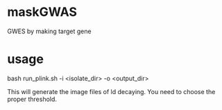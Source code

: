 # maskGWAS
GWES by making target gene

# usage

bash run_plink.sh -i <isolate_dir> -o <output_dir>

This will generate the image files of ld decaying. You need to choose the proper threshold.